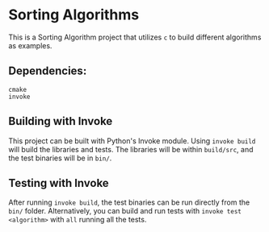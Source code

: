 # Sorting Algorithms
This is a Sorting Algorithm project that utilizes `c` to build different algorithms as examples.

## Dependencies:
    cmake
    invoke

## Building with Invoke
This project can be built with Python's Invoke module. Using `invoke build` will build the libraries and tests. The libraries will be within `build/src`, and the test binaries will be in `bin/`.

## Testing with Invoke
After running `invoke build`, the test binaries can be run directly from the `bin/` folder. Alternatively, you can build and run tests with `invoke test <algorithm>` with `all` running all the tests.
